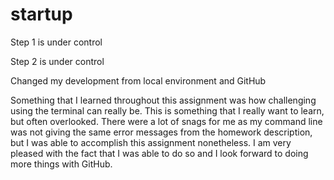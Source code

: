 # startup

Step 1 is under control

Step 2 is under control

Changed my development from local environment and GitHub

Something that I learned throughout this assignment was how challenging using the terminal can really be. This is something that I really want to learn, but often overlooked. There were a lot of snags for me as my command line was not giving the same error messages from the homework description, but I was able to accomplish this assignment nonetheless. I am very pleased with the fact that I was able to do so and I look forward to doing more things with GitHub.
